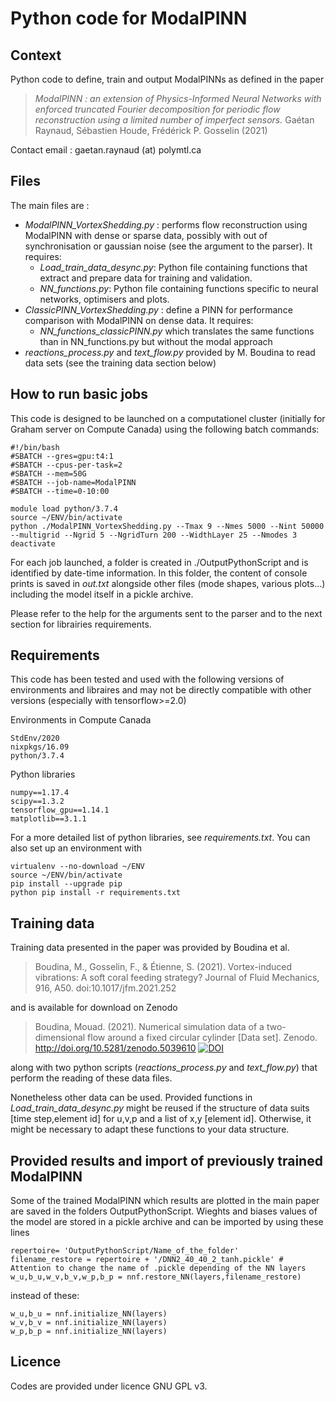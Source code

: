 # Python code for ModalPINN

## Context

Python code to define, train and output ModalPINNs as defined in the paper

> _ModalPINN : an extension of Physics-Informed Neural Networks with enforced truncated Fourier decomposition for periodic flow reconstruction using a limited number of imperfect sensors._ Gaétan Raynaud, Sébastien Houde, Frédérick P. Gosselin (2021) 

Contact email : gaetan.raynaud (at) polymtl.ca 

## Files

The main files are :
- *ModalPINN_VortexShedding.py* : performs flow reconstruction using ModalPINN with dense or sparse data, possibly with out of synchronisation or gaussian noise (see the argument to the parser). It requires:
    - *Load_train_data_desync.py*:
        Python file containing functions that extract and prepare data for training and validation.
    - *NN_functions.py*:
        Python file containing functions specific to neural networks, optimisers and plots.
- *ClassicPINN_VortexShedding.py* : define a PINN for performance comparison with ModalPINN on dense data. It requires:
    - *NN_functions_classicPINN.py* which translates the same functions than in NN_functions.py but without the modal approach
- *reactions_process.py* and *text_flow.py* provided by M. Boudina to read data sets (see the training data section below)

## How to run basic jobs

This code is designed to be launched on a computationel cluster (initially for Graham server on Compute Canada) using the following batch commands:

    #!/bin/bash
    #SBATCH --gres=gpu:t4:1
    #SBATCH --cpus-per-task=2
    #SBATCH --mem=50G
    #SBATCH --job-name=ModalPINN
    #SBATCH --time=0-10:00
    
    module load python/3.7.4
    source ~/ENV/bin/activate
    python ./ModalPINN_VortexShedding.py --Tmax 9 --Nmes 5000 --Nint 50000 --multigrid --Ngrid 5 --NgridTurn 200 --WidthLayer 25 --Nmodes 3 
    deactivate

For each job launched, a folder is created in ./OutputPythonScript and is identified by date-time information. In this folder, the content of console prints is saved in *out.txt* alongside other files (mode shapes, various plots...) including the model itself in a pickle archive.

Please refer to the help for the arguments sent to the parser and to the next section for librairies requirements.

## Requirements

This code has been tested and used with the following versions of environments and libraires and may not be directly compatible with other versions (especially with tensorflow>=2.0)

Environments in Compute Canada

    StdEnv/2020
    nixpkgs/16.09
    python/3.7.4
     
Python libraries

    numpy==1.17.4
    scipy==1.3.2
    tensorflow_gpu==1.14.1
    matplotlib==3.1.1
     
For a more detailed list of python libraries, see *requirements.txt*. You can also set up an environment with

    virtualenv --no-download ~/ENV
    source ~/ENV/bin/activate
    pip install --upgrade pip
    python pip install -r requirements.txt

## Training data

Training data presented in the paper was provided by Boudina et al. 
> Boudina, M., Gosselin, F., & Étienne, S. (2021). Vortex-induced vibrations: A soft coral feeding strategy? Journal of Fluid Mechanics, 916, A50. doi:10.1017/jfm.2021.252 

and is available for download on Zenodo
> Boudina, Mouad. (2021). Numerical simulation data of a two-dimensional flow around a fixed circular cylinder [Data set]. Zenodo. http://doi.org/10.5281/zenodo.5039610  [![DOI](https://zenodo.org/badge/DOI/10.5281/zenodo.5039610.svg)](https://doi.org/10.5281/zenodo.5039610)

along with two python scripts (*reactions_process.py* and *text_flow.py*) that perform the reading of these data files.

Nonetheless other data can be used. Provided functions in *Load_train_data_desync.py* might be reused if the structure of data suits [time step,element id] for u,v,p and a list of x,y [element id]. Otherwise, it might be necessary to adapt these functions to your data structure.

## Provided results and import of previously trained ModalPINN

Some of the trained ModalPINN which results are plotted in the main paper are saved in the folders OutputPythonScript. Wieghts and biases values of the model are stored in a pickle archive and can be imported by using these lines  

    repertoire= 'OutputPythonScript/Name_of_the_folder'
    filename_restore = repertoire + '/DNN2_40_40_2_tanh.pickle' # Attention to change the name of .pickle depending of the NN layers
    w_u,b_u,w_v,b_v,w_p,b_p = nnf.restore_NN(layers,filename_restore)

instead of these:

    w_u,b_u = nnf.initialize_NN(layers)
    w_v,b_v = nnf.initialize_NN(layers)
    w_p,b_p = nnf.initialize_NN(layers)

## Licence

Codes are provided under licence GNU GPL v3.
